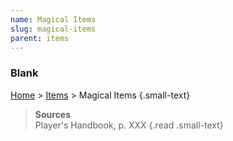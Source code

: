 ```yaml
---
name: Magical Items
slug: magical-items
parent: items
---
```

### Blank
[Home](dm-operations-center) > [Items](items) > Magical Items {.small-text}



> **Sources** <br/>
> Player's Handbook, p. XXX
{.read .small-text}
